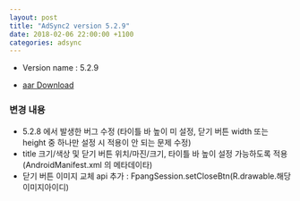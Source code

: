 ```yaml
---
layout: post
title: "AdSync2 version 5.2.9"
date: 2018-02-06 22:00:00 +1100
categories: adsync 
---
```


- Version name : 5.2.9

- [aar Download](https://storage.googleapis.com/chris-work/mightymedia/adsync/adsync2_5.2.9.aar)

### 변경 내용
- 5.2.8 에서 발생한 버그 수정 (타이틀 바 높이 미 설정, 닫기 버튼 width 또는 height 중 하나만 설정 시 적용이 안 되는 문제 수정)
- title 크기/색상 및 닫기 버튼 위치/마진/크기, 타이틀 바 높이 설정 가능하도록 적용 (AndroidManifest.xml 의 메타데이타)
- 닫기 버튼 이미지 교체 api 추가 : FpangSession.setCloseBtn(R.drawable.해당이미지아이디)